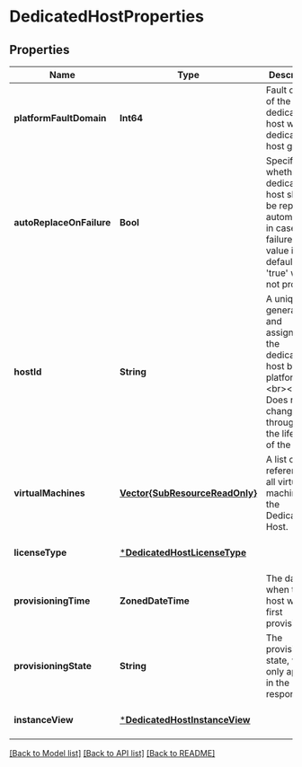 # DedicatedHostProperties


## Properties
Name | Type | Description | Notes
------------ | ------------- | ------------- | -------------
**platformFaultDomain** | **Int64** | Fault domain of the dedicated host within a dedicated host group. | [optional] [default to nothing]
**autoReplaceOnFailure** | **Bool** | Specifies whether the dedicated host should be replaced automatically in case of a failure. The value is defaulted to &#39;true&#39; when not provided. | [optional] [default to nothing]
**hostId** | **String** | A unique id generated and assigned to the dedicated host by the platform. &lt;br&gt;&lt;br&gt; Does not change throughout the lifetime of the host. | [optional] [readonly] [default to nothing]
**virtualMachines** | [**Vector{SubResourceReadOnly}**](SubResourceReadOnly.md) | A list of references to all virtual machines in the Dedicated Host. | [optional] [readonly] [default to nothing]
**licenseType** | [***DedicatedHostLicenseType**](DedicatedHostLicenseType.md) |  | [optional] [default to nothing]
**provisioningTime** | **ZonedDateTime** | The date when the host was first provisioned. | [optional] [readonly] [default to nothing]
**provisioningState** | **String** | The provisioning state, which only appears in the response. | [optional] [readonly] [default to nothing]
**instanceView** | [***DedicatedHostInstanceView**](DedicatedHostInstanceView.md) |  | [optional] [default to nothing]


[[Back to Model list]](../README.md#models) [[Back to API list]](../README.md#api-endpoints) [[Back to README]](../README.md)


